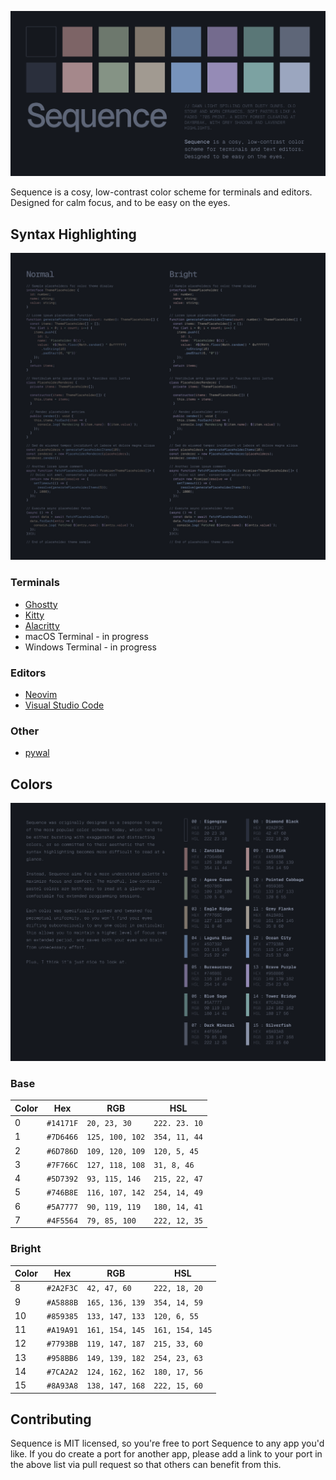 ![Sequence](_images/sequence.png)

Sequence is a cosy, low-contrast color scheme for terminals and editors. Designed for calm focus, and to be easy on the eyes.

## Syntax Highlighting

![Sequence Code Sample](_images/sequence-sample.png)

### Terminals

- [Ghostty](https://github.com/jdsherrington/sequence/tree/main/ghostty)
- [Kitty](https://github.com/jdsherrington/sequence/tree/main/kitty)
- [Alacritty](https://github.com/jdsherrington/sequence/tree/main/alacritty)
- macOS Terminal - in progress
- Windows Terminal - in progress

### Editors

- [Neovim](https://github.com/jdsherrington/sequence/tree/main/nvim)
- [Visual Studio Code](https://github.com/jdsherrington/sequence/tree/main/vscode)

### Other

- [pywal](https://github.com/jdsherrington/sequence/tree/main/pywal)

## Colors

![Sequence Palette](_images/sequence-palette.png)

### Base

| Color | Hex       | RGB             | HSL           |
| ----- | --------- | --------------- | ------------- |
| 0     | `#14171F` | `20, 23, 30`    | `222. 23. 10` |
| 1     | `#7D6466` | `125, 100, 102` | `354, 11, 44` |
| 2     | `#6D786D` | `109, 120, 109` | `120, 5, 45`  |
| 3     | `#7F766C` | `127, 118, 108` | `31, 8, 46`   |
| 4     | `#5D7392` | `93, 115, 146`  | `215, 22, 47` |
| 5     | `#746B8E` | `116, 107, 142` | `254, 14, 49` |
| 6     | `#5A7777` | `90, 119, 119`  | `180, 14, 41` |
| 7     | `#4F5564` | `79, 85, 100`   | `222, 12, 35` |

### Bright

| Color | Hex       | RGB             | HSL             |
| ----- | --------- | --------------- | --------------- |
| 8     | `#2A2F3C` | `42, 47, 60`    | `222, 18, 20`   |
| 9     | `#A5888B` | `165, 136, 139` | `354, 14, 59`   |
| 10    | `#859385` | `133, 147, 133` | `120, 6, 55`    |
| 11    | `#A19A91` | `161, 154, 145` | `161, 154, 145` |
| 12    | `#7793BB` | `119, 147, 187` | `215, 33, 60`   |
| 13    | `#958BB6` | `149, 139, 182` | `254, 23, 63`   |
| 14    | `#7CA2A2` | `124, 162, 162` | `180, 17, 56`   |
| 15    | `#8A93A8` | `138, 147, 168` | `222, 15, 60`   |

## Contributing

Sequence is MIT licensed, so you're free to port Sequence to any app you'd like. If you do create a port for another app, please add a link to your port in the above list via pull request so that others can benefit from this.
